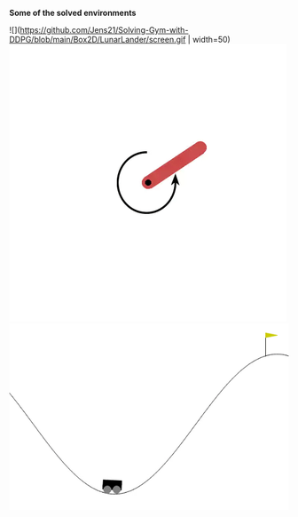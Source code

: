 **Some of the solved environments**

![](https://github.com/Jens21/Solving-Gym-with-DDPG/blob/main/Box2D/LunarLander/screen.gif | width=50)
![](https://github.com/Jens21/Solving-Gym-with-DDPG/blob/main/Classic%20Control/Pendulum/screen.gif)
![](https://github.com/Jens21/Solving-Gym-with-DDPG/blob/main/Classic%20Control/Mountain_Car/screen.gif)
